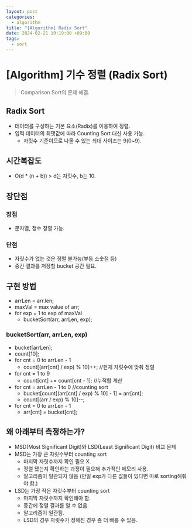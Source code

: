 ```yaml
---
layout: post
categories:
  - algorithm
title: "[Algorithm] Radix Sort"
date: 2024-02-21 19:19:00 +09:00
tags:
  - sort
---
```

# [Algorithm] 기수 정렬 (Radix Sort)

>Comparison Sort의 문제 해결.

## Radix Sort
- 데이터를 구성하는 기본 요소(Radix)를 이용하여 정렬.
- 입력 데이터의 최댓값에 따라 Counting Sort 대신 사용 가능.
	- 자릿수 기준이므로 나올 수 있는 최대 사이즈는 9(0~9).
## 시간복잡도
- O(d * (n + b)) > d는 자릿수, b는 10.

## 장단점
### 장점
- 문자열, 정수 정렬 가능.
### 단점
- 자릿수가 없는 것은 정렬 불가능(부동 소숫점 등)
- 중간 결과를 저장할 bucket 공간 필요.

## 구현 방법
- arrLen = arr.len;
- maxVal = max value of arr;
- for exp = 1 to exp of maxVal
	- bucketSort(arr, arrLen, exp);

### bucketSort(arr, arrLen, exp)
- bucket\[arrLen];
- count\[10];
- for cnt = 0 to arrLen - 1
	- count\[(arr\[cnt] / exp) % 10]++; //현재 자릿수에 맞춰 정렬
- for cnt = 1 to 9
	- count\[cnt] += count\[cnt - 1]; //누적합 계산
- for cnt = arrLen - 1 to 0 //counting sort
	- bucket\[count\[(arr\[cnt] / exp) % 10] - 1] = arr\[cnt];
	- count\[(arr / exp) % 10]--;
- for cnt = 0 to arrLen - 1
	- arr\[cnt] = bucket\[cnt];

## 왜 아래부터 측정하는가?
- MSD(Most Significant Digit)와 LSD(Least Significant Digit) 비교 문제
- MSD는 가장 큰 자릿수부터 counting sort
	- 마지막 자릿수까지 확인 필요 X.
	- 정렬 됐는지 확인하는 과정이 필요해 추가적인 메모리 사용.
	- 알고리즘이 일관되지 않음 (만일 exp가 다른 값들이 있다면 따로 sorting해줘야 함.)
- LSD는 가장 작은 자릿수부터 counting sort
	- 마지막 자릿수까지 확인해야 함.
	- 중간에 정렬 결과를 알 수 없음.
	- 알고리즘이 일관됨.
	- LSD의 경우 자릿수가 정해진 경우 좀 더 빠를 수 있음.

